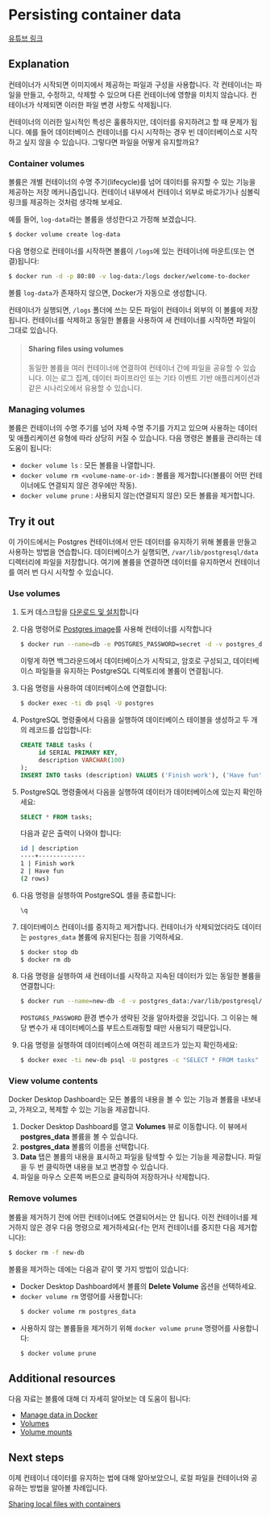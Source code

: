 # Persisting container data

[유튜브 링크](https://youtu.be/10_2BjqB_Ls)

## Explanation

컨테이너가 시작되면 이미지에서 제공하는 파일과 구성을 사용합니다. 각 컨테이너는 파일을 만들고, 수정하고, 삭제할 수 있으며 다른 컨테이너에 영향을 미치지 않습니다. 컨테이너가 삭제되면 이러한 파일 변경 사항도 삭제됩니다.

컨테이너의 이러한 일시적인 특성은 훌륭하지만, 데이터를 유지하려고 할 때 문제가 됩니다. 예를 들어 데이터베이스 컨테이너를 다시 시작하는 경우 빈 데이터베이스로 시작하고 싶지 않을 수 있습니다. 그렇다면 파일을 어떻게 유지할까요?

### Container volumes

볼륨은 개별 컨테이너의 수명 주기(lifecycle)를 넘어 데이터를 유지할 수 있는 기능을 제공하는 저장 메커니즘입니다. 컨테이너 내부에서 컨테이너 외부로 바로가기나 심볼릭 링크를 제공하는 것처럼 생각해 보세요.

예를 들어, `log-data`라는 볼륨을 생성한다고 가정해 보겠습니다.

```bash
$ docker volume create log-data
```

다음 명령으로 컨테이너를 시작하면 볼륨이 `/logs`에 있는 컨테이너에 마운트(또는 연결)됩니다:

```bash
$ docker run -d -p 80:80 -v log-data:/logs docker/welcome-to-docker
```

볼륨 `log-data`가 존재하지 않으면, Docker가 자동으로 생성합니다.

컨테이너가 실행되면, `/logs` 폴더에 쓰는 모든 파일이 컨테이너 외부의 이 볼륨에 저장됩니다. 컨테이너를 삭제하고 동일한 볼륨을 사용하여 새 컨테이너를 시작하면 파일이 그대로 있습니다.

> #### Sharing files using volumes
>
> 동일한 볼륨을 여러 컨테이너에 연결하여 컨테이너 간에 파일을 공유할 수 있습니다. 이는 로그 집계, 데이터 파이프라인 또는 기타 이벤트 기반 애플리케이션과 같은 시나리오에서 유용할 수 있습니다.

### Managing volumes

볼륨은 컨테이너의 수명 주기를 넘어 자체 수명 주기를 가지고 있으며 사용하는 데이터 및 애플리케이션 유형에 따라 상당히 커질 수 있습니다. 다음 명령은 볼륨을 관리하는 데 도움이 됩니다:

- `docker volume ls` : 모든 볼륨을 나열합니다.
- `docker volume rm <volume-name-or-id>` : 볼륨을 제거합니다(볼륨이 어떤 컨테이너에도 연결되지 않은 경우에만 작동).
- `docker volume prune` : 사용되지 않는(연결되지 않은) 모든 볼륨을 제거합니다.

## Try it out

이 가이드에서는 Postgres 컨테이너에서 만든 데이터를 유지하기 위해 볼륨을 만들고 사용하는 방법을 연습합니다. 데이터베이스가 실행되면, `/var/lib/postgresql/data` 디렉터리에 파일을 저장합니다. 여기에 볼륨을 연결하면 데이터를 유지하면서 컨테이너를 여러 번 다시 시작할 수 있습니다.

### Use volumes

1. 도커 데스크탑을 [다운로드 및 설치](https://docs.docker.com/get-started/get-docker/)합니다
2. 다음 명령어로 [Postgres image](https://hub.docker.com/_/postgres?_gl=1*1vifytj*_gcl_au*MjczODgxODI4LjE3Mzg0NzA0NDI.*_ga*MjEyODM1MDY2OC4xNzIwMzEyNzQ5*_ga_XJWPQMJYHQ*MTc0MTMwNjY0NS45MS4xLjE3NDEzMDY2NDcuNTguMC4w)를 사용해 컨테이너를 시작합니다
   ```bash
   $ docker run --name=db -e POSTGRES_PASSWORD=secret -d -v postgres_data:/var/lib/postgresql/data postgres
   ```
   이렇게 하면 백그라운드에서 데이터베이스가 시작되고, 암호로 구성되고, 데이터베이스 파일들을 유지하는 PostgreSQL 디렉토리에 볼륨이 연결됩니다.
3. 다음 명령을 사용하여 데이터베이스에 연결합니다:
   ```bash
   $ docker exec -ti db psql -U postgres
   ```
4. PostgreSQL 명령줄에서 다음을 실행하여 데이터베이스 테이블을 생성하고 두 개의 레코드를 삽입합니다:

   ```sql
   CREATE TABLE tasks (
        id SERIAL PRIMARY KEY,
        description VARCHAR(100)
   );
   INSERT INTO tasks (description) VALUES ('Finish work'), ('Have fun');
   ```

5. PostgreSQL 명령줄에서 다음을 실행하여 데이터가 데이터베이스에 있는지 확인하세요:

   ```sql
   SELECT * FROM tasks;
   ```

   다음과 같은 출력이 나와야 합니다:

   ```bash
   id | description
   ----+-------------
   1 | Finish work
   2 | Have fun
   (2 rows)
   ```

6. 다음 명령을 실행하여 PostgreSQL 셸을 종료합니다:

   ```bash
   \q
   ```

7. 데이터베이스 컨테이너를 중지하고 제거합니다. 컨테이너가 삭제되었더라도 데이터는 `postgres_data` 볼륨에 유지된다는 점을 기억하세요.

   ```bash
   $ docker stop db
   $ docker rm db
   ```

8. 다음 명령을 실행하여 새 컨테이너를 시작하고 지속된 데이터가 있는 동일한 볼륨을 연결합니다:

   ```bash
   $ docker run --name=new-db -d -v postgres_data:/var/lib/postgresql/data postgres
   ```

   `POSTGRES_PASSWORD` 환경 변수가 생략된 것을 알아차렸을 것입니다. 그 이유는 해당 변수가 새 데이터베이스를 부트스트래핑할 때만 사용되기 때문입니다.

9. 다음 명령을 실행하여 데이터베이스에 여전히 레코드가 있는지 확인하세요:

   ```bash
   $ docker exec -ti new-db psql -U postgres -c "SELECT * FROM tasks"
   ```

### View volume contents

Docker Desktop Dashboard는 모든 볼륨의 내용을 볼 수 있는 기능과 볼륨을 내보내고, 가져오고, 복제할 수 있는 기능을 제공합니다.

1. Docker Desktop Dashboard를 열고 **Volumes** 뷰로 이동합니다. 이 뷰에서 **postgres_data** 볼륨을 볼 수 있습니다.
2. **postgres_data** 볼륨의 이름을 선택합니다.
3. **Data** 탭은 볼륨의 내용을 표시하고 파일을 탐색할 수 있는 기능을 제공합니다. 파일을 두 번 클릭하면 내용을 보고 변경할 수 있습니다.
4. 파일을 마우스 오른쪽 버튼으로 클릭하여 저장하거나 삭제합니다.

### Remove volumes

볼륨을 제거하기 전에 어떤 컨테이너에도 연결되어서는 안 됩니다. 이전 컨테이너를 제거하지 않은 경우 다음 명령으로 제거하세요(-f는 먼저 컨테이너를 중지한 다음 제거합니다):

```bash
$ docker rm -f new-db
```

볼륨을 제거하는 데에는 다음과 같이 몇 가지 방법이 있습니다:

- Docker Desktop Dashboard에서 볼륨의 **Delete Volume** 옵션을 선택하세요.
- `docker volume rm` 명령어를 사용합니다:
  ```bash
  $ docker volume rm postgres_data
  ```
- 사용하지 않는 볼륨들을 제거하기 위해 `docker volume prune` 명령어를 사용합니다:
  ```bash
  $ docker volume prune
  ```

## Additional resources

다음 자료는 볼륨에 대해 더 자세히 알아보는 데 도움이 됩니다:

- [Manage data in Docker](https://docs.docker.com/engine/storage)
- [Volumes](https://docs.docker.com/engine/storage/volumes)
- [Volume mounts](https://docs.docker.com/engine/containers/run/#volume-mounts)

## Next steps

이제 컨테이너 데이터를 유지하는 법에 대해 알아보았으니, 로컬 파일을 컨테이너와 공유하는 방법을 알아볼 차례입니다.

[Sharing local files with containers](#/get-started/docker-concepts/running-containers/sharing-local-files)
